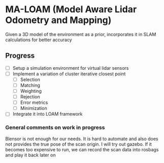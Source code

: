 # MA-LOAM (Model Aware Lidar Odometry and Mapping)

Given a 3D model of the environment as a prior, incorporates it in SLAM calculations for better accuracy

## Progress

- [ ] Setup a simulation environment for virtual lidar sensors
- [ ] Implement a variation of cluster iterative closest point
    - [ ] Selection
    - [ ] Matching
    - [ ] Weighting
    - [ ] Rejection
    - [ ] Error metrics
    - [ ] Minimization
- [ ] Integrate it into LOAM framework

### General comments on work in progress

Blensor is not enough for our needs. It is hard to automate and also does not provides the true pose of the scan origin. I will try out gazebo. If it becomes too expensive to run, we can record the scan data into rosbags and play it back later on

